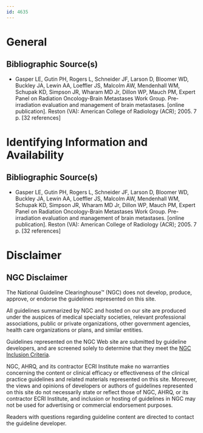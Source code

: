```yaml
---
id: 4635
---
```


# General

## Bibliographic Source(s)

- Gasper LE, Gutin PH, Rogers L, Schneider JF, Larson D, Bloomer WD, Buckley JA, Lewin AA, Loeffler JS, Malcolm AW, Mendenhall WM, Schupak KD, Simpson JR, Wharam MD Jr, Dillon WP, Mauch PM, Expert Panel on Radiation Oncology-Brain Metastases Work Group. Pre-irradiation evaluation and management of brain metastases. [online publication]. Reston (VA): American College of Radiology (ACR); 2005. 7 p. [32 references]

# Identifying Information and Availability

## Bibliographic Source(s)

- Gasper LE, Gutin PH, Rogers L, Schneider JF, Larson D, Bloomer WD, Buckley JA, Lewin AA, Loeffler JS, Malcolm AW, Mendenhall WM, Schupak KD, Simpson JR, Wharam MD Jr, Dillon WP, Mauch PM, Expert Panel on Radiation Oncology-Brain Metastases Work Group. Pre-irradiation evaluation and management of brain metastases. [online publication]. Reston (VA): American College of Radiology (ACR); 2005. 7 p. [32 references]

# Disclaimer

## NGC Disclaimer

The National Guideline Clearinghouse™ (NGC) does not develop, produce, approve, or endorse the guidelines represented on this site.

All guidelines summarized by NGC and hosted on our site are produced under the auspices of medical specialty societies, relevant professional associations, public or private organizations, other government agencies, health care organizations or plans, and similar entities.

Guidelines represented on the NGC Web site are submitted by guideline developers, and are screened solely to determine that they meet the [NGC Inclusion Criteria](/help-and-about/summaries/inclusion-criteria).

NGC, AHRQ, and its contractor ECRI Institute make no warranties concerning the content or clinical efficacy or effectiveness of the clinical practice guidelines and related materials represented on this site. Moreover, the views and opinions of developers or authors of guidelines represented on this site do not necessarily state or reflect those of NGC, AHRQ, or its contractor ECRI Institute, and inclusion or hosting of guidelines in NGC may not be used for advertising or commercial endorsement purposes.

Readers with questions regarding guideline content are directed to contact the guideline developer.

